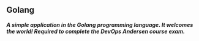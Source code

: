 ## Golang
***A simple application in the Golang programming language. It welcomes the world! Required to complete the DevOps Andersen course exam.***

